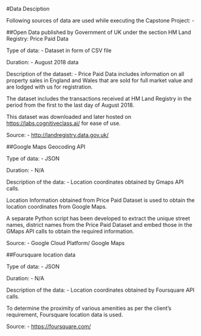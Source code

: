 #Data Desciption

Following sources of data are used while executing the Capstone Project: -

##Open Data published by Government of UK under the section HM Land Registry: Price Paid Data

Type of data: -
Dataset in form of CSV file

Duration: - 
August 2018 data

Description of the dataset: -
Price Paid Data includes information on all property sales in England and Wales that are sold for full market value and are lodged with us for registration.

The dataset includes the transactions received at HM Land Registry in the period from the first to the last day of August 2018.

This dataset was downloaded and later hosted on https://labs.cognitiveclass.ai/ for ease of use.

Source: -
http://landregistry.data.gov.uk/


##Google Maps Geocoding API 

Type of data: -
JSON

Duration: - 
N/A

Description of the data: -
Location coordinates obtained by Gmaps API calls.

Location Information obtained from Price Paid Dataset is used to obtain the location coordinates from Google Maps.

A separate Python script has been developed to extract the unique street names, district names from the Price Paid Dataset and embed those in the GMaps API calls to obtain the required information.

Source: -
Google Cloud Platform/ Google Maps


##Foursquare location data

Type of data: -
JSON

Duration: - 
N/A

Description of the data: -
Location coordinates obtained by Foursquare API calls.

To determine the proximity of various amenities as per the client’s requirement, Foursquare location data is used.

Source: -
https://foursquare.com/

